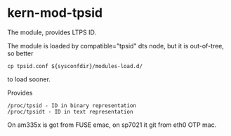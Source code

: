 # kern-mod-tpsid
The module, provides LTPS ID.

The module is loaded by compatible="tpsid" dts node, but it is out-of-tree, so better
```
cp tpsid.conf ${sysconfdir}/modules-load.d/
```
to load sooner.

Provides
```
/proc/tpsid - ID in binary representation
/proc/tpsidt - ID in text representation
```
On am335x is got from FUSE emac, on sp7021 it git from eth0 OTP mac.
